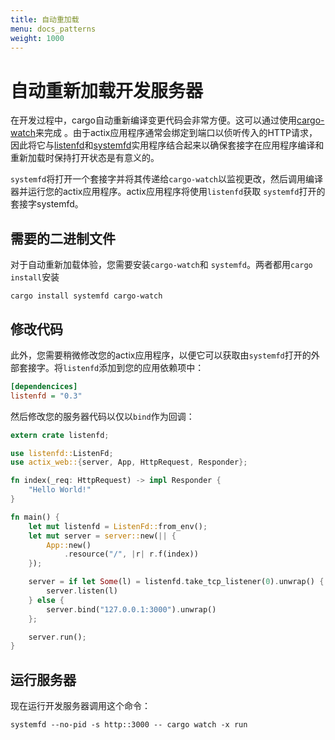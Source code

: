 ```yaml
---
title: 自动重加载
menu: docs_patterns
weight: 1000
---
```


# 自动重新加载开发服务器

在开发过程中，cargo自动重新编译变更代码会非常方便。这可以通过使用[cargo-watch](https://github.com/passcod/cargo-watch)来完成 。由于actix应用程序通常会绑定到端口以侦听传入的HTTP请求，因此将它与[listenfd](https://crates.io/crates/listenfd)和[systemfd](https://github.com/mitsuhiko/systemfd)实用程序结合起来以确保套接字在应用程序编译和重新加载时保持打开状态是有意义的。

`systemfd`将打开一个套接字并将其传递给`cargo-watch`以监视更改，然后调用编译器并运行您的actix应用程序。actix应用程序将使用`listenfd`获取 `systemfd`打开的套接字systemfd。

## 需要的二进制文件

对于自动重新加载体验，您需要安装`cargo-watch`和 `systemfd`。两者都用`cargo install`安装

```
cargo install systemfd cargo-watch
```

## 修改代码

此外，您需要稍微修改您的actix应用程序，以便它可以获取由`systemfd`打开的外部套接字。将`listenfd`添加到您的应用依赖项中：

```ini
[dependencices]
listenfd = "0.3"
```

然后修改您的服务器代码以仅以`bind`作为回调：

```rust
extern crate listenfd;

use listenfd::ListenFd;
use actix_web::{server, App, HttpRequest, Responder};

fn index(_req: HttpRequest) -> impl Responder {
    "Hello World!"
}

fn main() {
    let mut listenfd = ListenFd::from_env();
    let mut server = server::new(|| {
        App::new()
            .resource("/", |r| r.f(index))
    });

    server = if let Some(l) = listenfd.take_tcp_listener(0).unwrap() {
        server.listen(l)
    } else {
        server.bind("127.0.0.1:3000").unwrap()
    };

    server.run();
}
```

## 运行服务器

现在运行开发服务器调用这个命令：

```
systemfd --no-pid -s http::3000 -- cargo watch -x run
```
